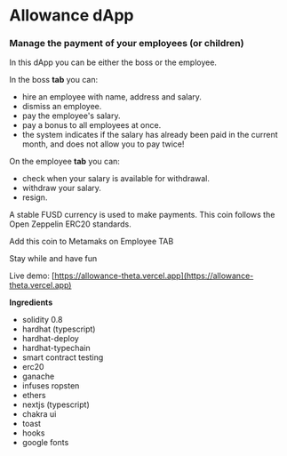 # Allowance dApp

### Manage the payment of your employees (or children)

In this dApp you can be either the boss or the employee.

In the boss **tab** you can:
- hire an employee with name, address and salary.
- dismiss an employee.
- pay the employee's salary.
- pay a bonus to all employees at once.
- the system indicates if the salary has already been paid in the current month, and does not allow you to pay twice!

On the employee **tab** you can:
- check when your salary is available for withdrawal.
- withdraw your salary.
- resign.

A stable FUSD currency is used to make payments.
This coin follows the Open Zeppelin ERC20 standards.

Add this coin to Metamaks on Employee TAB

Stay while and have fun

Live demo: [https://allowance-theta.vercel.app](https://allowance-theta.vercel.app)

**Ingredients**

- solidity 0.8
- hardhat (typescript)
- hardhat-deploy
- hardhat-typechain
- smart contract testing
- erc20 
- ganache
- infuses ropsten
- ethers
- nextjs (typescript)
- chakra ui
- toast
- hooks
- google fonts
